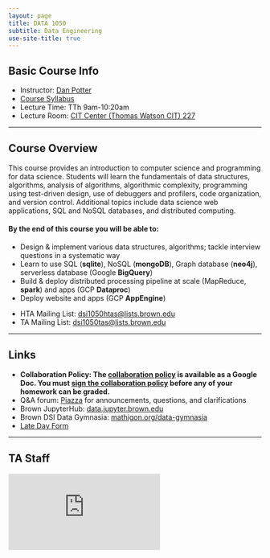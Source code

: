 ```yaml
---
layout: page
title: DATA 1050
subtitle: Data Engineering
use-site-title: true
---
```


## Basic Course Info  

* Instructor: [Dan Potter](mailto:Daniel_Potter@brown.edu)
* [Course Syllabus](https://docs.google.com/document/d/1czdUjU2NEkDHgwMRXbfQrDAlQUmFeF2T2V_fbcs7f80/edit?usp=sharing)
* Lecture Time: TTh 9am-10:20am  
* Lecture Room: [CIT Center (Thomas Watson CIT) 227](https://goo.gl/maps/9P7GufeMQdE2)

---

## Course Overview

This course provides an introduction to computer science and programming for data science. Students will learn the fundamentals of data structures, algorithms, analysis of algorithms, algorithmic complexity, programming using test-driven design, use of debuggers and profilers, code organization, and version control. Additional topics include data science web applications, SQL and NoSQL databases, and distributed computing.

#### By the end of this course you will be able to:
- Design & implement various data structures, algorithms; tackle interview questions in a systematic way
- Learn to use SQL (**sqlite**), NoSQL (**mongoDB**), Graph database (**neo4j**), serverless database (Google **BigQuery**)
- Build & deploy distributed processing pipeline at scale (MapReduce, **spark**) and apps (GCP **Dataproc**)
- Deploy website and apps (GCP **AppEngine**)

<!-- <table class="table">
    <thead>
        <tr>
            <th scope="col">Name</th>
            <th scope="col">Email</th>
            <th scope="col">Office Hour</th>
            <th scope="col">Office</th>
        </tr>
    </thead>
    <tbody>
        <tr>
        <td>HTA: Martin (Ziyin) Ma</td>
        <td>ziyin_ma@brown.edu</td><td></td><td></td>
        </tr>
        <tr>
        <td>TA: Griffin Kao</td>
        <td>griffin_kao@brown.edu</td><td></td><td></td>
        </tr>
        <tr>
        <td>TA: Pedro Defreitas</td>
        <td>pedro_defreitas@brown.edu</td><td></td><td></td>
        </tr>
        <tr>
        <td>TA: Tanvir Shahriar</td>
        <td>tanvir_shahriar@brown.edu</td><td></td><td></td>
        </tr>
        <tr>
        <td>TA: Tiffany Ding</td>
        <td>tiffany_ding@brown.edu</td><td></td><td></td>
        </tr>
        <tr>
        <td>TA: Wenhuang Zeng</td>
        <td>wenhuang_zeng@brown.edu</td><td></td><td></td>
        </tr>
    </tbody>
</table> -->

* HTA Mailing List: [dsi1050htas@lists.brown.edu](mailto:dsi1050htas@lists.brown.edu)  
* TA Mailing List: [dsi1050tas@lists.brown.edu](mailto:dsi1050tas@lists.brown.edu)

---

## Links
- **Collaboration Policy: The [collaboration policy](https://docs.google.com/document/d/1lePdqcRtE36K5BvQd-_fXKfAltdAXwl57o6mA124Psg/edit?usp=sharing) is available as a Google Doc. You must [sign the collaboration policy](https://docs.google.com/forms/d/e/1FAIpQLSfiCr3pzKZTKwv6NQjCgAmQu4bmN9y_WYTfIbrvwZqZg_pUow/viewform) before any of your homework can be graded.**
- Q&A forum: [Piazza](https://piazza.com/brown/fall2019/fall2019data1050s01) for announcements, questions, and clarifications   
- Brown JupyterHub: [data.jupyter.brown.edu](https://data.jupyter.brown.edu)  
- Brown DSI Data Gymnasia: [mathigon.org/data-gymnasia](https://mathigon.org/data-gymnasia)
- [Late Day Form](https://docs.google.com/forms/d/e/1FAIpQLSdF5mv3AAo-TLWQCLRjRrMMKvL80Y1t7O9CmYqCkjkmv7CKrw/viewform)
<!-- - [Anonymous Feedback Form](https://docs.google.com/forms/d/e/1FAIpQLScXG7lcRkg6IFBGRGoPilu5sw7-GdFoFmEtrc3wl0LscV8HRg/viewform) -->

----

## TA Staff
<div class="embed-responsive embed-responsive-16by9" style="padding-bottom: 70%">
<iframe class="embed-responsive-item" style="border: 1px solid #80808033" src="https://docs.google.com/a/brown.edu/document/d/e/2PACX-1vSACINVw-ZBrY_F6LVe6bnRBiv8LZjLYReyszJ0TZPIFrDN7wJxdwZKe9kuiP3_OIMhCs_DZ2hrc1qe/pub?embedded=true"></iframe>
</div>